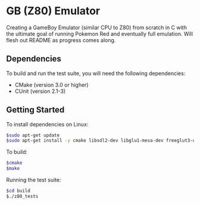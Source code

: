 # GB (Z80) Emulator
Creating a GameBoy Emulator (similar CPU to Z80) from scratch in C with the ultimate goal of running Pokemon Red and eventually full emulation. Will flesh out README as progress comes along.

## Dependencies

To build and run the test suite, you will need the following dependencies:

- CMake (version 3.0 or higher)
- CUnit (version 2.1-3)

## Getting Started

To install dependencies on Linux:

```bash
$sudo apt-get update
$sudo apt-get install -y cmake libsdl2-dev libglu1-mesa-dev freeglut3-dev mesa-common-dev libcunit1 libcunit1-doc libcunit1-dev
```

To build:

```bash
$cmake
$make
```
Running the test suite:
```bash
$cd build
$./z80_tests
```


